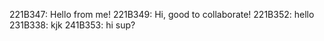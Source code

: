 221B347: Hello from me!
221B349: Hi, good to collaborate!
221B352: hello
231B338: kjk
241B353: hi sup?

